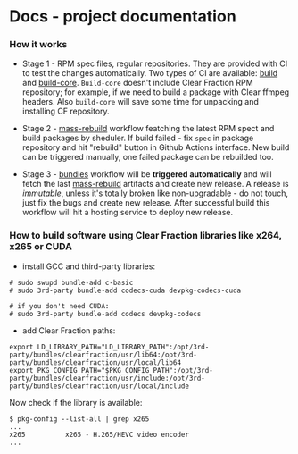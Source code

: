# Docs - project documentation

### How it works

- Stage 1 - RPM spec files, regular repositories. They are provided with CI to test the changes automatically. Two types of CI are available: [build](https://github.com/clearfraction/ffmpeg/blob/master/.github/workflows/build.yml) and [build-core](https://github.com/clearfraction/yt-dlp/blob/main/.github/workflows/build.yml). `Build-core` doesn't include Clear Fraction RPM repository; for example, if we need to build a package with Clear ffmpeg headers. Also `build-core` will save some time for unpacking and installing CF repository.

- Stage 2 - [mass-rebuild](https://github.com/clearfraction/mass-rebuild) workflow featching the latest RPM spect and build packages by sheduler. If build failed - fix `spec` in package repository and hit "rebuild" button in Github Actions interface. New build can be triggered manually, one failed package can be rebuilded too.

- Stage 3 - [bundles](https://github.com/clearfraction/bundles) workflow will be **triggered automatically** and will fetch the last [mass-rebuild](https://github.com/clearfraction/mass-rebuild) artifacts and create new release. A release is *immutable*, unless it's totally broken like non-upgradable - do not touch, just fix the bugs and create new release. After successful build this workflow will hit a hosting service to deploy new release.

### How to build software using Clear Fraction libraries like x264, x265 or CUDA

- install GCC and third-party libraries:
  
```
# sudo swupd bundle-add c-basic
# sudo 3rd-party bundle-add codecs-cuda devpkg-codecs-cuda

# if you don't need CUDA:
# sudo 3rd-party bundle-add codecs devpkg-codecs
```

- add Clear Fraction paths:

  
```
export LD_LIBRARY_PATH="LD_LIBRARY_PATH":/opt/3rd-party/bundles/clearfraction/usr/lib64:/opt/3rd-party/bundles/clearfraction/usr/local/lib64
export PKG_CONFIG_PATH="$PKG_CONFIG_PATH":/opt/3rd-party/bundles/clearfraction/usr/include:/opt/3rd-party/bundles/clearfraction/usr/local/include
```

Now check if the library is available:

```
$ pkg-config --list-all | grep x265
...
x265          x265 - H.265/HEVC video encoder
...
```
